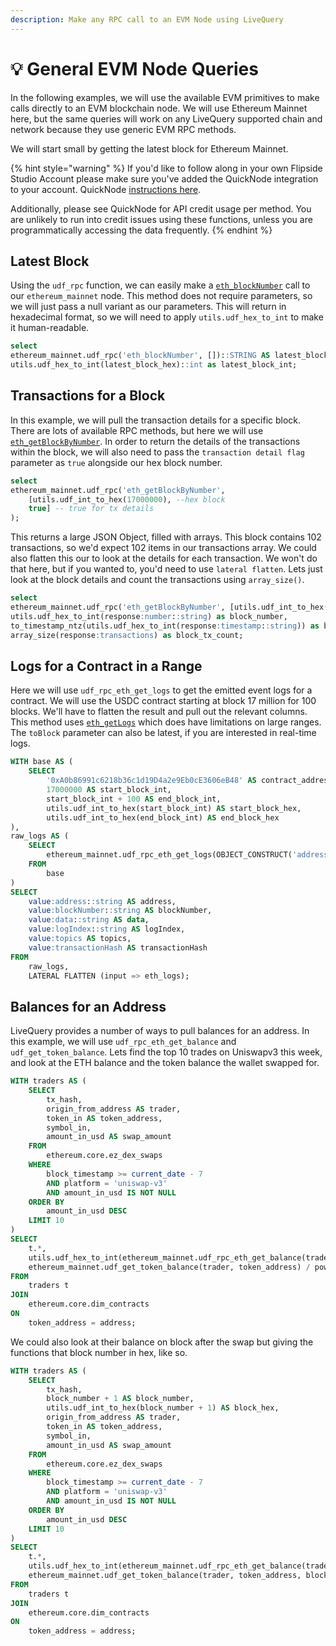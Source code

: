 ```yaml
---
description: Make any RPC call to an EVM Node using LiveQuery
---
```


# 💡 General EVM Node Queries

In the following examples, we will use the available EVM primitives to make calls directly to an EVM blockchain node. We will use Ethereum Mainnet here, but the same queries will work on any LiveQuery supported chain and network because they use generic EVM RPC methods.&#x20;

We will start small by getting the latest block for Ethereum Mainnet.

{% hint style="warning" %}
If you'd like to follow along in your own Flipside Studio Account please make sure you've added the QuickNode integration to your account. QuickNode [instructions here](../../quicknode-setup-guide.md).



Additionally, please see QuickNode for API credit usage per method. You are unlikely to run into credit issues using these functions, unless you are programmatically accessing the data frequently.  &#x20;
{% endhint %}

## Latest Block&#x20;

Using the `udf_rpc` function, we can easily make a [`eth_blockNumber`](https://www.quicknode.com/docs/ethereum/eth\_blockNumber) call to our `ethereum_mainnet` node. This method does not require parameters, so we will just pass a null variant as our parameters. This will return in hexadecimal format, so we will need to apply `utils.udf_hex_to_int` to make it human-readable.&#x20;

```sql
select 
ethereum_mainnet.udf_rpc('eth_blockNumber', [])::STRING AS latest_block_hex,
utils.udf_hex_to_int(latest_block_hex)::int as latest_block_int;
```

## Transactions for a Block

In this example, we will pull the transaction details for a specific block. There are lots of available RPC methods, but here we will use [`eth_getBlockByNumber`](https://www.quicknode.com/docs/ethereum/eth\_getBlockByNumber). In order to return the details of the transactions within the block, we will also need to pass the `transaction detail flag` parameter as `true` alongside our hex block number.&#x20;

```sql
select 
ethereum_mainnet.udf_rpc('eth_getBlockByNumber', 
    [utils.udf_int_to_hex(17000000), --hex block
    true] -- true for tx details
);
```

This returns a large JSON Object, filled with arrays. This block contains 102 transactions, so we'd expect 102 items in our transactions array. We could also flatten this our to look at the details for each transaction. We won't do that here, but if you wanted to, you'd need to use `lateral flatten`. Lets just look at the block details and count the transactions using `array_size()`.

```sql
select 
ethereum_mainnet.udf_rpc('eth_getBlockByNumber', [utils.udf_int_to_hex(17000000), true]) as response,
utils.udf_hex_to_int(response:number::string) as block_number,
to_timestamp_ntz(utils.udf_hex_to_int(response:timestamp::string)) as block_timestamp,
array_size(response:transactions) as block_tx_count;
```

## Logs for a Contract in a Range

Here we will use `udf_rpc_eth_get_logs` to get the emitted event logs for a contract. We will use the USDC contract starting at block 17 million for 100 blocks. We'll have to flatten the result and pull out the relevant columns. This method uses [`eth_getLogs`](https://www.quicknode.com/docs/ethereum/eth\_getLogs) which does have limitations on large ranges. The `toBlock` parameter can also be latest, if you are interested in real-time logs. &#x20;

```sql
WITH base AS (
    SELECT 
        '0xA0b86991c6218b36c1d19D4a2e9Eb0cE3606eB48' AS contract_address,
        17000000 AS start_block_int,
        start_block_int + 100 AS end_block_int,
        utils.udf_int_to_hex(start_block_int) AS start_block_hex,
        utils.udf_int_to_hex(end_block_int) AS end_block_hex
),
raw_logs AS (
    SELECT 
        ethereum_mainnet.udf_rpc_eth_get_logs(OBJECT_CONSTRUCT('address', contract_address, 'fromBlock', start_block_hex, 'toBlock', end_block_hex)) AS eth_logs
    FROM 
        base
)
SELECT 
    value:address::string AS address,
    value:blockNumber::string AS blockNumber,
    value:data::string AS data,
    value:logIndex::string AS logIndex,
    value:topics AS topics,
    value:transactionHash AS transactionHash
FROM 
    raw_logs, 
    LATERAL FLATTEN (input => eth_logs);

```

## Balances for an Address

LiveQuery provides a number of ways to pull balances for an address. In this example, we will use `udf_rpc_eth_get_balance` and `udf_get_token_balance`. Lets find the top 10 trades on Uniswapv3 this week, and look at the ETH balance and the token balance the wallet swapped for.&#x20;

```sql
WITH traders AS (
    SELECT 
        tx_hash,
        origin_from_address AS trader, 
        token_in AS token_address, 
        symbol_in,
        amount_in_usd AS swap_amount
    FROM 
        ethereum.core.ez_dex_swaps
    WHERE 
        block_timestamp >= current_date - 7
        AND platform = 'uniswap-v3'
        AND amount_in_usd IS NOT NULL 
    ORDER BY 
        amount_in_usd DESC 
    LIMIT 10
)
SELECT 
    t.*,
    utils.udf_hex_to_int(ethereum_mainnet.udf_rpc_eth_get_balance(trader, 'latest')::string) / pow(10,18) AS eth_balance,
    ethereum_mainnet.udf_get_token_balance(trader, token_address) / pow(10, decimals) AS token_balance
FROM 
    traders t 
JOIN 
    ethereum.core.dim_contracts
ON 
    token_address = address;
```

We could also look at their balance on block after the swap but giving the functions that block number in hex, like so.&#x20;

```sql
WITH traders AS (
    SELECT 
        tx_hash,
        block_number + 1 AS block_number,
        utils.udf_int_to_hex(block_number + 1) AS block_hex,
        origin_from_address AS trader, 
        token_in AS token_address, 
        symbol_in,
        amount_in_usd AS swap_amount
    FROM 
        ethereum.core.ez_dex_swaps
    WHERE 
        block_timestamp >= current_date - 7
        AND platform = 'uniswap-v3'
        AND amount_in_usd IS NOT NULL 
    ORDER BY 
        amount_in_usd DESC 
    LIMIT 10
)
SELECT 
    t.*,
    utils.udf_hex_to_int(ethereum_mainnet.udf_rpc_eth_get_balance(trader, block_hex)::string) / pow(10,18) AS eth_balance,
    ethereum_mainnet.udf_get_token_balance(trader, token_address, block_number) / pow(10, decimals) AS token_balance
FROM 
    traders t 
JOIN 
    ethereum.core.dim_contracts
ON 
    token_address = address;
```

